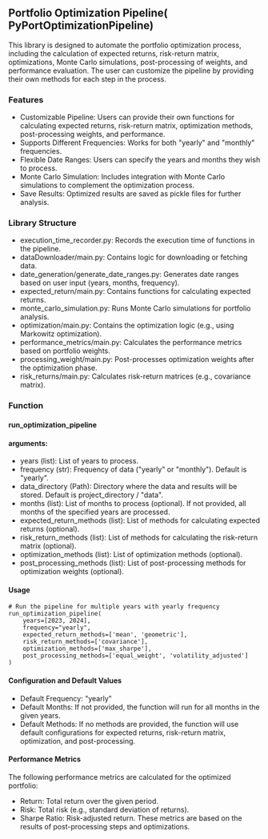 ## Portfolio Optimization Pipeline( PyPortOptimizationPipeline)

This library is designed to automate the portfolio optimization process, including the calculation of expected returns,
risk-return matrix, optimizations, Monte Carlo simulations, post-processing of weights, and performance evaluation. The
user can customize the pipeline by providing their own methods for each step in the process.

### Features

* Customizable Pipeline: Users can provide their own functions for calculating expected returns, risk-return matrix,
  optimization methods, post-processing weights, and performance.
* Supports Different Frequencies: Works for both "yearly" and "monthly" frequencies.
* Flexible Date Ranges: Users can specify the years and months they wish to process.
* Monte Carlo Simulation: Includes integration with Monte Carlo simulations to complement the optimization process.
* Save Results: Optimized results are saved as pickle files for further analysis.

### Library Structure

* execution_time_recorder.py: Records the execution time of functions in the pipeline.
* dataDownloader/main.py: Contains logic for downloading or fetching data.
* date_generation/generate_date_ranges.py: Generates date ranges based on user input (years, months, frequency).
* expected_return/main.py: Contains functions for calculating expected returns.
* monte_carlo_simulation.py: Runs Monte Carlo simulations for portfolio analysis.
* optimization/main.py: Contains the optimization logic (e.g., using Markowitz optimization).
* performance_metrics/main.py: Calculates the performance metrics based on portfolio weights.
* processing_weight/main.py: Post-processes optimization weights after the optimization phase.
* risk_returns/main.py: Calculates risk-return matrices (e.g., covariance matrix).

### Function

#### run_optimization_pipeline

#### arguments:

* years (list): List of years to process.
* frequency (str): Frequency of data ("yearly" or "monthly"). Default is "yearly".
* data_directory (Path): Directory where the data and results will be stored. Default is project_directory / "data".
* months (list): List of months to process (optional). If not provided, all months of the specified years are processed.
* expected_return_methods (list): List of methods for calculating expected returns (optional).
* risk_return_methods (list): List of methods for calculating the risk-return matrix (optional).
* optimization_methods (list): List of optimization methods (optional).
* post_processing_methods (list): List of post-processing methods for optimization weights (optional).

#### Usage

```
# Run the pipeline for multiple years with yearly frequency
run_optimization_pipeline(
    years=[2023, 2024], 
    frequency="yearly", 
    expected_return_methods=['mean', 'geometric'], 
    risk_return_methods=['covariance'], 
    optimization_methods=['max_sharpe'], 
    post_processing_methods=['equal_weight', 'volatility_adjusted']
)
```

#### Configuration and Default Values

* Default Frequency: "yearly"
* Default Months: If not provided, the function will run for all months in the given years.
* Default Methods: If no methods are provided, the function will use default configurations for expected returns,
  risk-return matrix, optimization, and post-processing.

#### Performance Metrics

The following performance metrics are calculated for the optimized portfolio:

* Return: Total return over the given period.
* Risk: Total risk (e.g., standard deviation of returns).
* Sharpe Ratio: Risk-adjusted return.
  These metrics are based on the results of post-processing steps and optimizations.